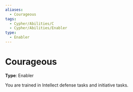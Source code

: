 ```yaml
---
aliases:
  - Courageous
tags:
  - Cypher/Abilities/C
  - Cypher/Abilities/Enabler
type:
  - Enabler
---
```


# Courageous

**Type**: Enabler

You are trained in Intellect defense tasks and initiative tasks.
